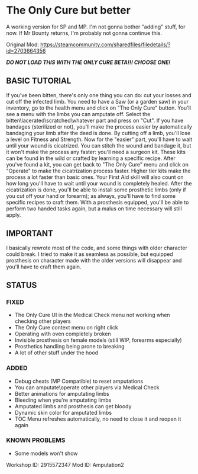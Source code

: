 # The Only Cure but better
A working version for SP and MP.
I'm not gonna bother "adding" stuff, for now.
If Mr Bounty returns, I'm probably not gonna continue this.

Original Mod: https://steamcommunity.com/sharedfiles/filedetails/?id=2703664356

**_DO NOT LOAD THIS WITH THE ONLY CURE BETA!!! CHOOSE ONE!_**


## BASIC TUTORIAL
If you've been bitten, there's only one thing you can do: cut your losses and cut off the infected limb. You need to have a Saw (or a garden saw) in your inventory, go to the health menu and click on "The Only Cure" button. You'll see a menu with the limbs you can amputate off. Select the bitten\lacerated\scratched\whatever part and press on "Cut". If you have bandages (sterilized or not), you'll make the process easier by automatically bandaging your limb after the deed is done. By cutting off a limb, you'll lose a level on Fitness and Strength. Now for the "easier" part, you'll have to wait until your wound is cicatrized. You can stitch the wound and bandage it, but it won't make the process any faster: you'll need a surgeon kit. These kits can be found in the wild or crafted by learning a specific recipe. After you've found a kit, you can get back to "The Only Cure" menu and click on "Operate" to make the cicatrization process faster. Higher tier kits make the process a lot faster than basic ones. Your First Aid skill will also count on how long you'll have to wait until your wound is completely healed. After the cicatrization is done, you'll be able to install some prosthetic limbs (only if you cut off your hand or forearm); as always, you'll have to find some specific recipes to craft them. With a prosthesis equipped, you'll be able to perform two handed tasks again, but a malus on time necessary will still apply.


## IMPORTANT
I basically rewrote most of the code, and some things with older character could break. I tried to make it as seamless as possible, but equipped prosthesis on character made with the older versions will disappear and you'll have to craft them again.

## STATUS
### FIXED
- The Only Cure UI in the Medical Check menu not working when checking other players
- The Only Cure context menu on right click
- Operating with oven completely broken
- Invisible prosthesis on female models (still WIP, forearms especially)
- Prosthetics handling being prone to breaking
- A lot of other stuff under the hood
### ADDED
- Debug cheats (MP Compatible) to reset amputations
- You can amputate\operate other players via Medical Check
- Better animations for amputating limbs
- Bleeding when you're amputating limbs
- Amputated limbs and prosthesis can get bloody
- Dynamic skin color for amputated limbs
- TOC Menu refreshes automatically, no need to close it and reopen it again
### KNOWN PROBLEMS
- Some models won't show

Workshop ID: 2915572347
Mod ID: Amputation2

